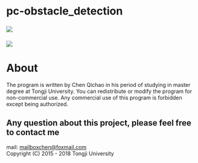 # pc-obstacle_detection


### 
![](https://github.com/cqc2/pc-obstacle_detection/blob/master/example/2.png) 


### 
![](https://github.com/cqc2/pc-obstacle_detection/blob/master/example/1.png) 

# About
The program is written by Chen Qichao in his period of studying in master degree at Tongji University. You can redistribute or modify the program for non-commercial use. Any commercial use of this program is forbidden except being authorized.<br>

## Any question about this project, please feel free to contact me
mail: mailboxchen@foxmail.com <br>
Copyright (C) 2015 - 2018  Tongji University 
